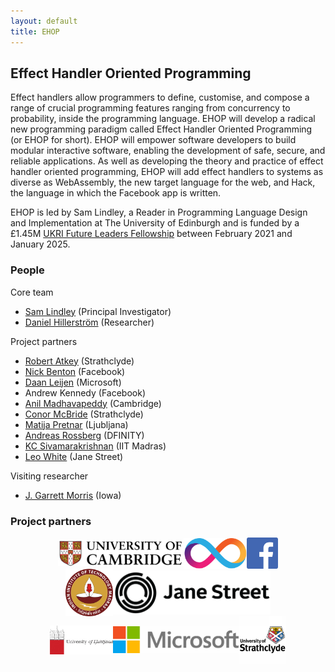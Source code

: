 ```yaml
---
layout: default
title: EHOP
---
```


## Effect Handler Oriented Programming

Effect handlers allow programmers to define, customise, and compose a
range of crucial programming features ranging from concurrency to
probability, inside the programming language. EHOP will develop a
radical new programming paradigm called Effect Handler Oriented
Programming (or EHOP for short). EHOP will empower software developers
to build modular interactive software, enabling the development of
safe, secure, and reliable applications. As well as developing the
theory and practice of effect handler oriented programming, EHOP will
add effect handlers to systems as diverse as WebAssembly, the new
target language for the web, and Hack, the language in which the
Facebook app is written.

EHOP is led by Sam Lindley, a Reader in Programming Language Design
and Implementation at The University of Edinburgh and is funded by a
£1.45M [UKRI Future Leaders
Fellowship](https://www.ukri.org/our-work/developing-people-and-skills/future-leaders-fellowships/)
between February 2021 and January 2025.

### People

Core team

*  <a href="https://homepages.inf.ed.ac.uk/slindley">Sam Lindley</a> (Principal Investigator)
*  <a href="https://www.dhil.net/">Daniel Hillerström</a> (Researcher)

Project partners

* <a href="https://bentnib.org/">Robert Atkey</a> (Strathclyde)
* <a href="https://nickbenton.name/">Nick Benton</a> (Facebook)
* <a href="https://www.microsoft.com/en-us/research/people/daan/">Daan Leijen</a> (Microsoft)
* Andrew Kennedy (Facebook)
* <a href="https://www.c2d3.cam.ac.uk/directory/521/dr-anil-madhavapeddy">Anil Madhavapeddy</a> (Cambridge)
* <a href="https://personal.cis.strath.ac.uk/conor.mcbride/">Conor McBride</a> (Strathclyde)
* <a href="https://matija.pretnar.info/">Matija Pretnar</a> (Ljubljana)
* <a href="https://people.mpi-sws.org/~rossberg/">Andreas Rossberg</a> (DFINITY)
* <a href="https://kcsrk.info/">KC Sivamarakrishnan</a> (IIT Madras)
* <a href="https://www.lpw25.net/">Leo White</a> (Jane Street)

Visiting researcher

* <a href="https://homepage.cs.uiowa.edu/~jgmorrs/">J. Garrett Morris</a> (Iowa)



  <!-- <div style="display: flex; justify-content: center; align-items: center;"> -->
  <!-- <a href="https://homepages.inf.ed.ac.uk/slindley">Sam Lindley</a>&nbsp;(Principal Investigator) -->
  <!-- <img alt="Sam Lindley" title="Sam Lindley" src="images/sam.jpg" height="15%" width="15%" /> -->
  <!-- </div> -->


  <!-- <div style="display: flex; justify-content: center; align-items: center;"> -->
  <!-- <a href="https://www.dhil.net/">Daniel Hillerström</a>&nbsp;(Researcher) -->
  <!-- <img alt="Daniel Hillerström" title="Daniel Hillerström" src="images/daniel.jpg" height="15%" width="15%" /> -->
  <!-- </div> -->







### Project partners

<div style="display: flex; justify-content: center; align-items: center;">
  <img alt="University of Cambridge" title="Cambridge" src="images/cambridge.svg" width="40%" height="40%" />
  <img alt="DFINITY Foundation" title="DFINITY" src="images/dfinity.svg"   width="20%" height="20%" />
  <img alt="Facebook" title="Facebook" src="images/facebook.svg"  width="10%" height="10%" />
</div>

<div style="display: flex; justify-content: center; align-items: center;">
  <img alt="IIT Madras" title="IIT Madras" src="images/iit.svg"        width="15%" height="15%" />
  <!-- <img src="images/iowa.png"       width="20%" height="20%" /> -->
  <img alt="Jane Street capital" title="Jane Street" src="images/janestreet.png" width="50%" height="50%" />
</div>

<div style="display: flex; justify-content: center; align-items: center;">
  <img alt="Ljubljana University" title="Ljubljana" src="images/ljubljana.jpg"    width="20%" height="20%" />
  <img alt="Microsoft" title="Microsoft" src="images/microsoft.svg"    width="40%" height="40%" />
  <img alt="University of Strathclyde" title="Strathclyde" src="images/strathclyde.png"  width="15%" height="15%" />
</div>



<!-- ### Events -->



